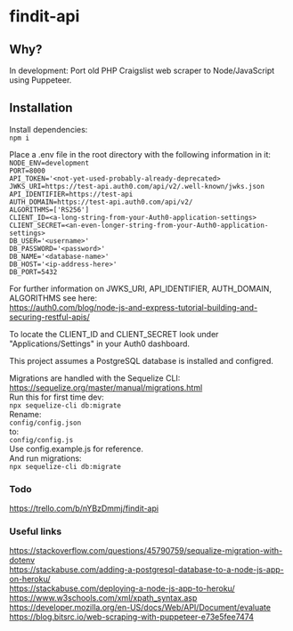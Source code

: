 # findit-api

## Why?
In development: Port old PHP Craigslist web scraper to Node/JavaScript using Puppeteer.

## Installation
Install dependencies:  
```npm i```  
  
Place a .env file in the root directory with the following information in it:  
```NODE_ENV=development```  
```PORT=8000```  
```API_TOKEN='<not-yet-used-probably-already-deprecated>```  
```JWKS_URI=https://test-api.auth0.com/api/v2/.well-known/jwks.json```  
```API_IDENTIFIER=https://test-api```  
```AUTH_DOMAIN=https://test-api.auth0.com/api/v2/```  
```ALGORITHMS=['RS256']```  
```CLIENT_ID=<a-long-string-from-your-Auth0-application-settings>```  
```CLIENT_SECRET=<an-even-longer-string-from-your-Auth0-application-settings>```  
```DB_USER='<username>'```  
```DB_PASSWORD='<password>'```  
```DB_NAME='<database-name>'```  
```DB_HOST='<ip-address-here>'```  
```DB_PORT=5432```  
  
For further information on JWKS_URI, API_IDENTIFIER, AUTH_DOMAIN, ALGORITHMS see here:  
https://auth0.com/blog/node-js-and-express-tutorial-building-and-securing-restful-apis/  
  
To locate the CLIENT_ID and CLIENT_SECRET look under "Applications/Settings" in your Auth0 dashboard.

This project assumes a PostgreSQL database is installed and configred.  
   
Migrations are handled with the Sequelize CLI:  
https://sequelize.org/master/manual/migrations.html  
Run this for first time dev:  
```npx sequelize-cli db:migrate```  
Rename:  
```config/config.json```  
to:  
```config/config.js```  
Use config.example.js for reference.  
And run migrations:  
```npx sequelize-cli db:migrate```  
  
### Todo
https://trello.com/b/nYBzDmmj/findit-api  
  
### Useful links
https://stackoverflow.com/questions/45790759/sequalize-migration-with-dotenv  
https://stackabuse.com/adding-a-postgresql-database-to-a-node-js-app-on-heroku/  
https://stackabuse.com/deploying-a-node-js-app-to-heroku/  
https://www.w3schools.com/xml/xpath_syntax.asp  
https://developer.mozilla.org/en-US/docs/Web/API/Document/evaluate  
https://blog.bitsrc.io/web-scraping-with-puppeteer-e73e5fee7474  